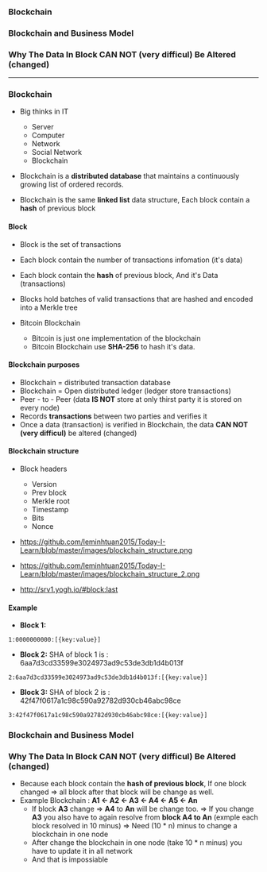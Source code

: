 ### Blockchain
### Blockchain and Business Model
### Why The Data In Block CAN NOT (very difficul) Be Altered (changed)
--------------------------------------------------------------------

### Blockchain

* Big thinks in IT
  * Server
  * Computer
  * Network
  * Social Network
  * Blockchain

* Blockchain is a **distributed database** that maintains a continuously growing list of ordered records.
* Blockchain is the same **linked list** data structure, Each block contain a **hash** of previous block

#### Block
* Block is the set of transactions 
* Each block contain the number of transactions infomation (it's data)
* Each block contain the **hash** of previous block, And it's Data (transactions)
* Blocks hold batches of valid transactions that are hashed and encoded into a Merkle tree

* Bitcoin Blockchain
  * Bitcoin is just one implementation of the blockchain
  * Bitcoin Blockchain use **SHA-256** to hash it's data.

#### Blockchain purposes
* Blockchain = distributed transaction database
* Blockchain = Open distributed ledger (ledger store transactions)
* Peer - to - Peer (data **IS NOT** store at only thirst party it is stored on every node)
* Records **transactions** between two parties and verifies it
* Once a data (transaction) is verified in Blockchain, the data **CAN NOT (very difficul)** be altered (changed)

#### Blockchain structure

  * Block headers
    * Version
    * Prev block
    * Merkle root
    * Timestamp
    * Bits
    * Nonce
  
  * https://github.com/leminhtuan2015/Today-I-Learn/blob/master/images/blockchain_structure.png
  * https://github.com/leminhtuan2015/Today-I-Learn/blob/master/images/blockchain_structure_2.png
  * http://srv1.yogh.io/#block:last
 
#### Example

  * **Block 1:** 
  ```
  1:0000000000:[{key:value}]
  ```

  * **Block 2:** SHA of block 1 is : 6aa7d3cd33599e3024973ad9c53de3db1d4b013f
  ```
  2:6aa7d3cd33599e3024973ad9c53de3db1d4b013f:[{key:value}]
  ```
  
  * **Block 3:** SHA of block 2 is : 42f47f0617a1c98c590a92782d930cb46abc98ce
  ```
  3:42f47f0617a1c98c590a92782d930cb46abc98ce:[{key:value}]
  ```
  
  ### Blockchain and Business Model
  
  
  
  
  ### Why The Data In Block CAN NOT (very difficul) Be Altered (changed)
  
  * Because each block contain the **hash of previous block**, If one block changed => all block after that block will be change as well.
  * Example Blockchain : **A1 <- A2 <- A3 <- A4 <- A5 <- An**
    * If block **A3** change => **A4** to **An** will be change too. => If you change **A3** you also have to again resolve from **block A4 to An** (exmple each block resolved in 10 minus) => Need (10 * n) minus to change a blockchain in one node
    * After change the blockchain in one node (take 10 * n minus) you have to update it in all network
    * And that is impossiable
 
  
  
  
  
  
  
  
  
  
  
  
